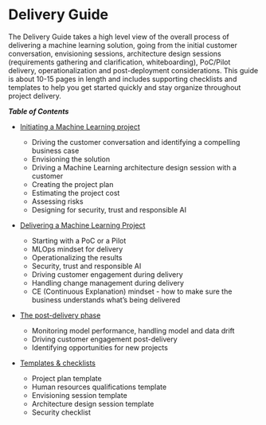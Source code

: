 # Delivery Guide
 
The Delivery Guide takes a high level view of the overall process of delivering a machine learning solution, going from the initial customer conversation, envisioning sessions, architecture design sessions (requirements gathering and clarification, whiteboarding), PoC/Pilot delivery, operationalization and post-deployment considerations. This guide is about 10-15 pages in length and includes supporting checklists and templates to help you get started quickly and stay organize throughout project delivery.  


<summary><strong><em>Table of Contents</em></strong></summary>
<!-- TOC -->

- [Initiating a Machine Learning project](./1-initiating/README.md)
  - Driving the customer conversation and identifying a compelling business case
  - Envisioning the solution
  - Driving a Machine Learning architecture design session with a customer
  - Creating the project plan
  - Estimating the project cost
  - Assessing risks
  - Designing for security, trust and responsible AI 

- [Delivering a Machine Learning Project](./2-delivering/README.md)
  - Starting with a PoC or a Pilot
  - MLOps mindset for delivery
  - Operationalizing the results
  - Security, trust and responsible AI 
  - Driving customer engagement during delivery
  - Handling change management during delivery
  - CE (Continuous Explanation) mindset - how to make sure the business understands what’s being delivered

- [The post-delivery phase](./3-post-delivery/README.md)
  - Monitoring model performance, handling model and data drift 
  - Driving customer engagement post-delivery
  - Identifying opportunities for new projects

- [Templates & checklists](./4-templates-and-checklists/README.md)
  - Project plan template
  - Human resources qualifications template
  - Envisioning session template
  - Architecture design session template
  - Security checklist
<!-- /TOC -->
